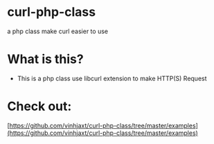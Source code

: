 # curl-php-class
a php class make curl easier to use

# What is this?
* This is a php class use libcurl extension to make HTTP(S) Request

# Check out:
[https://github.com/vinhjaxt/curl-php-class/tree/master/examples](https://github.com/vinhjaxt/curl-php-class/tree/master/examples)

